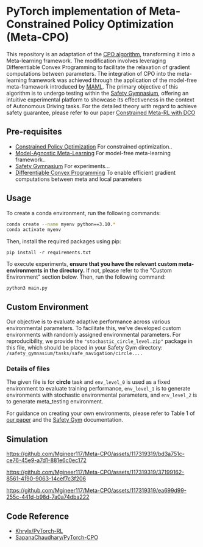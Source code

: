 # PyTorch implementation of Meta-Constrained Policy Optimization (Meta-CPO)
This repository is an adaptation of the [CPO algorithm](https://proceedings.mlr.press/v70/achiam17a/achiam17a.pdf), transforming it into a Meta-learning framework. The modification involves leveraging Differentiable Convex Programming to facilitate the relaxation of gradient computations between parameters. The integration of CPO into the meta-learning framework was achieved through the application of the model-free meta-framework introduced by [MAML](https://proceedings.mlr.press/v70/finn17a/finn17a.pdf). The primary objective of this algorithm is to undergo testing within the [Safety Gymnasium](https://github.com/PKU-Alignment/safety-gymnasium), offering an intuitive experimental platform to showcase its effectiveness in the context of Autonomous Driving tasks. For the detailed theory with regard to achieve safety guarantee, please refer to our paper [Constrained Meta-RL with DCO](https://arxiv.org/pdf/2312.10230.pdf) 

## Pre-requisites
- [Constrained Policy Optimization](https://proceedings.mlr.press/v70/achiam17a/achiam17a.pdf) For constrained optimization..
- [Model-Agnostic Meta-Learning](https://proceedings.mlr.press/v70/finn17a/finn17a.pdf) For model-free meta-learning framework..
- [Safety Gymnasium](https://github.com/PKU-Alignment/safety-gymnasium) For experiments... 
- [Differentiable Convex Programming](https://locuslab.github.io/2019-10-28-cvxpylayers/) To enable efficient gradient computations between meta and local parameters


## Usage
To create a conda environment, run the following commands:

```bash
conda create --name myenv python==3.10.*
conda activate myenv
```
Then, install the required packages using pip:
```
pip install -r requirements.txt
```



To execute experiments, **ensure that you have the relevant custom meta-environments in the directory.** If not, please refer to the "Custom Environment" section below. Then, run the following command:
```
python3 main.py
```



## Custom Environment
Our objective is to evaluate adaptive performance across various environmental parameters. To facilitate this, we've developed custom environments with randomly assigned environmental parameters. For reproducibility, we provide the ```"stochastic_circle_level.zip"``` package in this file, which should be placed in your Safety Gym directory: ```/safety_gymnasium/tasks/safe_navigation/circle....``` 
### Details of files
The given file is for **circle** task and ```env_level_0``` is used as a fixed environment to evaluate training performance, ```env_level_1``` is to generate environments with stochastic environmental parameters, and ```env_level_2``` is to generate meta_testing environment.


For guidance on creating your own environments, please refer to Table 1 of [our paper](https://ojs.aaai.org/index.php/AAAI/article/view/30088/31916) and the [Safety Gym](https://safety-gymnasium.readthedocs.io/en/latest/components_of_environments/tasks/task_example.html) documentation.


## Simulation



https://github.com/Mgineer117/Meta-CPO/assets/117319319/bd3a751c-ce76-45e9-a7d1-881e6c0ec172 

https://github.com/Mgineer117/Meta-CPO/assets/117319319/37199162-8561-4190-9063-14cef7c3f206

https://github.com/Mgineer117/Meta-CPO/assets/117319319/ea699d99-255c-441d-b98d-7a0a74dba222

## Code Reference
* [Khrylx/PyTorch-RL](https://github.com/Khrylx/PyTorch-RL)
* [SapanaChaudhary/PyTorch-CPO](https://github.com/SapanaChaudhary/PyTorch-CPO)


